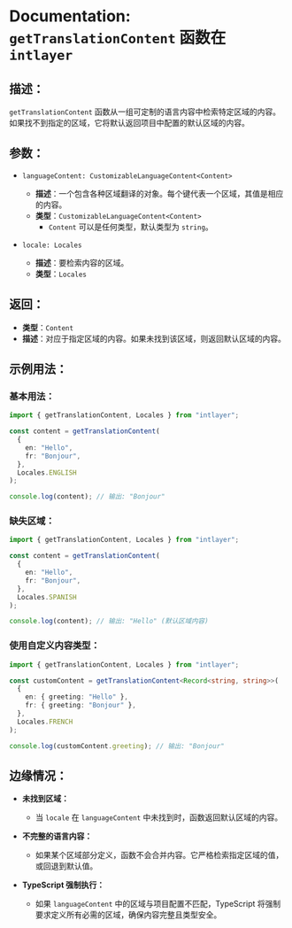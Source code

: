 # Documentation: `getTranslationContent` 函数在 `intlayer`

## 描述：

`getTranslationContent` 函数从一组可定制的语言内容中检索特定区域的内容。如果找不到指定的区域，它将默认返回项目中配置的默认区域的内容。

## 参数：

- `languageContent: CustomizableLanguageContent<Content>`

  - **描述**：一个包含各种区域翻译的对象。每个键代表一个区域，其值是相应的内容。
  - **类型**：`CustomizableLanguageContent<Content>`
    - `Content` 可以是任何类型，默认类型为 `string`。

- `locale: Locales`

  - **描述**：要检索内容的区域。
  - **类型**：`Locales`

## 返回：

- **类型**：`Content`
- **描述**：对应于指定区域的内容。如果未找到该区域，则返回默认区域的内容。

## 示例用法：

### 基本用法：

```typescript
import { getTranslationContent, Locales } from "intlayer";

const content = getTranslationContent(
  {
    en: "Hello",
    fr: "Bonjour",
  },
  Locales.ENGLISH
);

console.log(content); // 输出: "Bonjour"
```

### 缺失区域：

```typescript
import { getTranslationContent, Locales } from "intlayer";

const content = getTranslationContent(
  {
    en: "Hello",
    fr: "Bonjour",
  },
  Locales.SPANISH
);

console.log(content); // 输出: "Hello" (默认区域内容)
```

### 使用自定义内容类型：

```typescript
import { getTranslationContent, Locales } from "intlayer";

const customContent = getTranslationContent<Record<string, string>>(
  {
    en: { greeting: "Hello" },
    fr: { greeting: "Bonjour" },
  },
  Locales.FRENCH
);

console.log(customContent.greeting); // 输出: "Bonjour"
```

## 边缘情况：

- **未找到区域：**
  - 当 `locale` 在 `languageContent` 中未找到时，函数返回默认区域的内容。
- **不完整的语言内容：**

  - 如果某个区域部分定义，函数不会合并内容。它严格检索指定区域的值，或回退到默认值。

- **TypeScript 强制执行：**
  - 如果 `languageContent` 中的区域与项目配置不匹配，TypeScript 将强制要求定义所有必需的区域，确保内容完整且类型安全。
